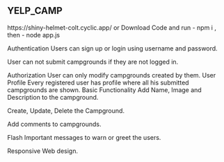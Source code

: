 # 
<h2>YELP_CAMP</h2>
https://shiny-helmet-colt.cyclic.app/
or 
Download Code
and run -   npm i ,
then    -   node app.js

Authentication
Users can sign up or login using username and password.

User can not submit campgrounds if they are not logged in.

Authorization
User can only modify campgrounds created by them.
User Profile
Every registered user has profile where all his submitted campgrounds are shown.
Basic Functionality
Add Name, Image and Description to the campground.

Create, Update, Delete the Campground.

Add comments to campgrounds.

Flash Important messages to warn or greet the users.

Responsive Web design.
